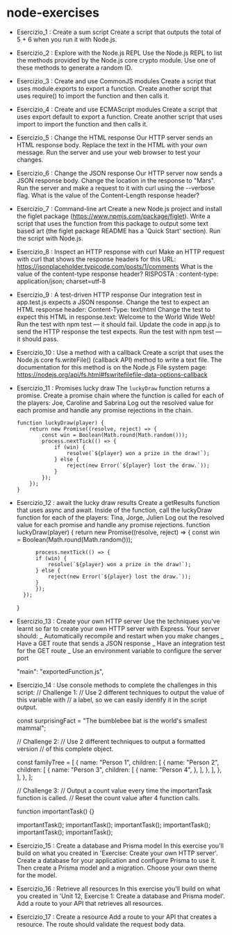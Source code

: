 # node-exercises
- Esercizio_1 : Create a sum script
    Create a script that outputs the total of 5 + 6 when you run it with Node.js.
- Esercizio_2 : Explore with the Node.js REPL
    Use the Node.js REPL to list the methods provided by the Node.js core crypto module. Use one of these methods to generate a random ID.
- Esercizio_3 : Create and use CommonJS modules
    Create a script that uses module.exports to export a function.
    Create another script that uses require() to import the function and then calls it.
- Esercizio_4 : Create and use ECMAScript modules
    Create a script that uses export default to export a function.
    Create another script that uses import to import the function and then calls it.
- Esercizio_5 : Change the HTML response
    Our HTTP server sends an HTML response body.
    Replace the text in the HTML with your own message. Run the server and use your web browser to test your changes.
- Esercizio_6 : Change the JSON response
    Our HTTP server now sends a JSON response body.
    Change the location in the response to "Mars". Run the server and make a request to it with curl using the --verbose flag. What is the value of the Content-Length response header?
- Esercizio_7 : Command-line art
    Create a new Node.js project and install the figlet package (https://www.npmjs.com/package/figlet). Write a script that uses the function from this package to output some text based art (the figlet package README has a 'Quick Start' section). Run the script with Node.js.
- Esercizio_8 : Inspect an HTTP response with curl
    Make an HTTP request with curl that shows the response headers for this URL: https://jsonplaceholder.typicode.com/posts/1/comments
    What is the value of the content-type response header? 
    RISPOSTA : content-type: application/json; charset=utf-8
- Esercizio_9 : A test-driven HTTP response
    Our integration test in app.test.js expects a JSON response.
    Change the test to expect an HTML response header: Content-Type: text/html
    Change the test to expect this HTML in response.text:
    Welcome to the World Wide Web!
    Run the test with npm test — it should fail.
    Update the code in app.js to send the HTTP response the test expects.
    Run the test with npm test — it should pass.
- Esercizio_10 : Use a method with a callback
    Create a script that uses the Node.js core fs.writeFile() (callback API) method to write a text file. The documentation for this method is on the Node.js File system page:
    https://nodejs.org/api/fs.html#fswritefilefile-data-options-callback
- Esercizio_11 : Promises lucky draw
    The `luckyDraw` function returns a promise. Create a promise chain where the function is called for each of the players: Joe, Caroline and Sabrina
    Log out the resolved value for each promise and handle any promise rejections in the chain.
    ```
    function luckyDraw(player) {
        return new Promise((resolve, reject) => {
            const win = Boolean(Math.round(Math.random()));
            process.nextTick(() => {
                if (win) {
                    resolve(`${player} won a prize in the draw!`);
                } else {
                    reject(new Error(`${player} lost the draw.`));
                }
            });
        });
    }
    ```
- Esercizio_12 : await the lucky draw results
    Create a getResults function that uses async and await. Inside of the function, call the luckyDraw function for each of the players: Tina, Jorge, Julien
    Log out the resolved value for each promise and handle any promise rejections.
    function luckyDraw(player) {
        return new Promise((resolve, reject) => {
            const win = Boolean(Math.round(Math.random()));

            process.nextTick(() => {
            if (win) {
                resolve(`${player} won a prize in the draw!`);
            } else {
                reject(new Error(`${player} lost the draw.`));
            }
            });
        });
    }
- Esercizio_13 : Create your own HTTP server
    Use the techniques you've learnt so far to create your own HTTP server with Express. Your server should:
    _ Automatically recompile and restart when you make changes
    _ Have a GET route that sends a JSON response
    _ Have an integration test for the GET route
    _ Use an environment variable to configure the server port

    "main": "exportedFunction.js",
- Esercizio_14 : Use console methods to complete the challenges in this script:
    // Challenge 1:
    // Use 2 different techniques to output the value of this variable with
    // a label, so we can easily identify it in the script output.

    const surprisingFact = "The bumblebee bat is the world's smallest mammal";

    // Challenge 2:
    // Use 2 different techniques to output a formatted version
    // of this complete object.

    const familyTree = [
    {
        name: "Person 1",
        children: [
        {
            name: "Person 2",
            children: [
            {
                name: "Person 3",
                children: [
                {
                    name: "Person 4",
                },
                ],
            },
            ],
        },
        ],
    },
    ];

    // Challenge 3:
    // Output a count value every time the importantTask function is called.
    // Reset the count value after 4 function calls.

    function importantTask() {}

    importantTask();
    importantTask();
    importantTask();
    importantTask();
    importantTask();
    importantTask();
- Esercizio_15 : Create a database and Prisma model
    In this exercise you'll build on what you created in 'Exercise: Create your own HTTP server'.
    Create a database for your application and configure Prisma to use it. Then create a Prisma model and a migration. Choose your own theme for the model.
- Esercizio_16 : Retrieve all resources
    In this exercise you'll build on what you created in 'Unit 12, Exercise 1: Create a database and Prisma model'.
    Add a route to your API that retrieves all resources.
- Esercizio_17 : Create a resource
    Add a route to your API that creates a resource. The route should validate the request body data.